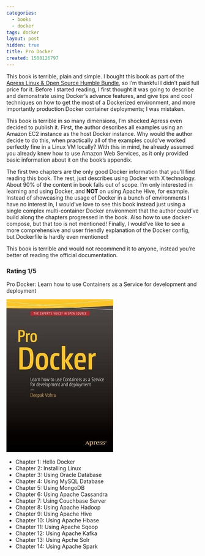 ```yaml
---
categories:
  - books
  - docker
tags: docker
layout: post
hidden: true
title: Pro Docker
created: 1508126797
---
```


This book is terrible, plain and simple. I bought this book as part of the <a href="https://www.humblebundle.com/books/linux-book-bundle" target="_blank">Apress Linux & Open Source Humble Bundle</a>, so I’m thankful I didn’t paid full price for it.  Before I started reading, I first thought it was going to describe and demonstrate using Docker’s advance features, and give tips and cool techniques on how to get the most of a Dockerized environment, and more importantly production Docker container deployments; I was mistaken.

This book is terrible in so many dimensions, I’m shocked Apress even decided to publish it. First, the author describes all examples using an Amazon EC2 instance as the host Docker instance. Why would the author decide to do this, when practically all of the examples could’ve worked perfectly fine in a Linux VM locally? With this in mind, he already assumed you already knew how to use Amazon Web Services, as it only provided basic information about it on the book’s appendix.

The first two chapters are the only good Docker information that you’ll find reading this book. The rest, just describes using Docker with X technology. About 90% of the content in book falls out of scope. I’m only interested in learning and using Docker, and <strong>NOT</strong> on using Apache Hive, for example. Instead of showcasing the usage of Docker in a bunch of environments I have no interest in, I would’ve love to see this book instead just using a single complex multi-container Docker environment that the author could’ve build along the chapters progressed in the book. Also how to use docker-compose, but that too is not mentioned! Finally, I would’ve like to see a more comprehensive and user friendly explanation of the Docker config, but Dockerfile is hardly even mentioned!
 
This book is terrible and would not recommend it to anyone, instead you’re better of reading the official documentation.

### Rating 1/5

Pro Docker: Learn how to use Containers as a Service for development and deployment

<a href="http://www.apress.com/us/book/9781484218297" target="_blank"><img src="/assets/books/pro-docker.png"></a>

* Chapter 1: Hello Docker
* Chapter 2: Installing Linux
* Chapter 3: Using Oracle Database
* Chapter 4: Using MySQL Database
* Chapter 5: Using MongoDB
* Chapter 6: Using Apache Cassandra
* Chapter 7: Using Couchbase Server
* Chapter 8: Using Apache Hadoop
* Chapter 9: Using Apache Hive
* Chapter 10: Using Apache Hbase
* Chapter 11: Using Apache Sqoop
* Chapter 12: Using Apache Kafka
* Chapter 13: Using Apche Solr
* Chapter 14: Using Apache Spark
